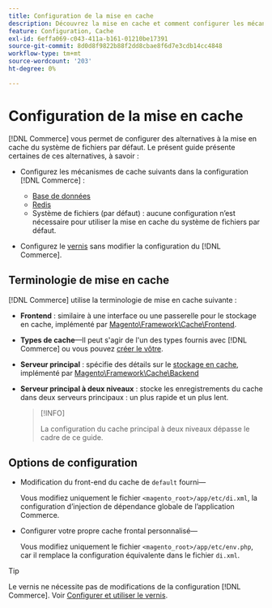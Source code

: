 ```yaml
---
title: Configuration de la mise en cache
description: Découvrez la mise en cache et comment configurer les mécanismes de cache pour l’application Adobe Commerce.
feature: Configuration, Cache
exl-id: 6effa069-c043-411a-b161-01210be17391
source-git-commit: 8d0d8f9822b88f2dd8cbae8f6d7e3cdb14cc4848
workflow-type: tm+mt
source-wordcount: '203'
ht-degree: 0%

---
```


# Configuration de la mise en cache

[!DNL Commerce] vous permet de configurer des alternatives à la mise en cache du système de fichiers par défaut. Le présent guide présente certaines de ces alternatives, à savoir :

- Configurez les mécanismes de cache suivants dans la configuration [!DNL Commerce] :

   - [ Base de données ](https://developer.adobe.com/commerce/php/development/cache/partial/database-caching/)
   - [Redis](config-redis.md)
   - Système de fichiers (par défaut) : aucune configuration n’est nécessaire pour utiliser la mise en cache du système de fichiers par défaut.

- Configurez le [vernis](config-varnish.md) sans modifier la configuration du [!DNL Commerce].

## Terminologie de mise en cache

[!DNL Commerce] utilise la terminologie de mise en cache suivante :

- **Frontend** : similaire à une interface ou une passerelle pour le stockage en cache, implémenté par [Magento\Framework\Cache\Frontend](https://github.com/magento/magento2/tree/2.4/lib/internal/Magento/Framework/Cache/Frontend).
- **Types de cache**—Il peut s&#39;agir de l&#39;un des types fournis avec [!DNL Commerce] ou vous pouvez [créer le vôtre](https://developer.adobe.com/commerce/php/development/cache/partial/cache-type/).
- **Serveur principal** : spécifie des détails sur le [stockage en cache](https://framework.zend.com/manual/1.12/en/zend.cache.backends.html), implémenté par [Magento\Framework\Cache\Backend](https://github.com/magento/magento2/tree/2.4/lib/internal/Magento/Framework/Cache/Backend)
- **Serveur principal à deux niveaux** : stocke les enregistrements du cache dans deux serveurs principaux : un plus rapide et un plus lent.

  >[!INFO]
  >
  >La configuration du cache principal à deux niveaux dépasse le cadre de ce guide.

## Options de configuration

- Modification du front-end du cache de `default` fourni—

  Vous modifiez uniquement le fichier `<magento_root>/app/etc/di.xml`, la configuration d’injection de dépendance globale de l’application Commerce.

- Configurer votre propre cache frontal personnalisé—

  Vous modifiez uniquement le fichier `<magento_root>/app/etc/env.php`, car il remplace la configuration équivalente dans le fichier `di.xml`.

>[!TIP]
>
>Le vernis ne nécessite pas de modifications de la configuration [!DNL Commerce]. Voir [Configurer et utiliser le vernis](config-varnish.md).
